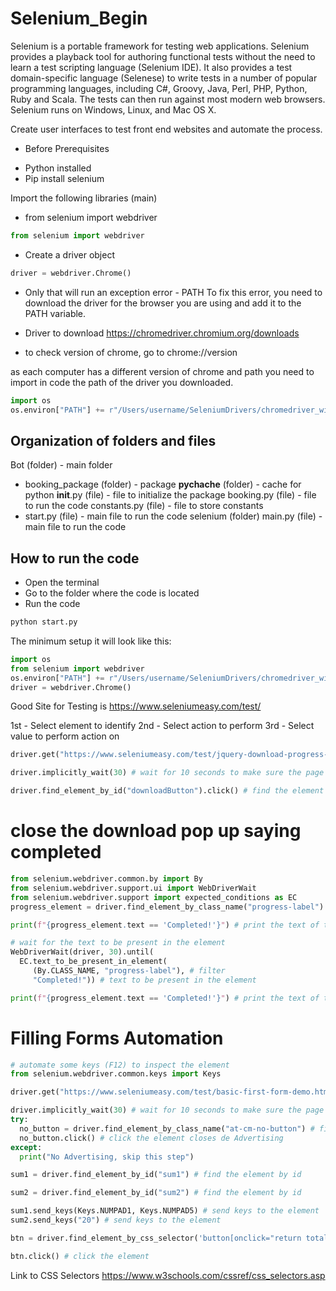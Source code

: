 # Selenium_Begin
Selenium is a portable framework for testing web applications. Selenium provides a playback tool for authoring functional tests without the need to learn a test scripting language (Selenium IDE). It also provides a test domain-specific language (Selenese) to write tests in a number of popular programming languages, including C#, Groovy, Java, Perl, PHP, Python, Ruby and Scala. The tests can then run against most modern web browsers. Selenium runs on Windows, Linux, and Mac OS X.

Create user interfaces to test front end websites and automate the process.

* Before Prerequisites
- Python installed
- Pip install selenium

Import the following libraries (main)
- from selenium import webdriver
```python
from selenium import webdriver
```
- Create a driver object
```python
driver = webdriver.Chrome()
```

* Only that will run an exception error - PATH
To fix this error, you need to download the driver for the browser you are using and add it to the PATH variable.


- Driver to download https://chromedriver.chromium.org/downloads

- to check version of chrome, go to chrome://version

as each computer has a different version of chrome and path you need to import in code the path of the driver you downloaded.
```python	
import os
os.environ["PATH"] += r"/Users/username/SeleniumDrivers/chromedriver_win32/chromedriver.exe"
```
## Organization of folders and files

Bot (folder) - main folder
- booking_package (folder) - package
  __pychache__ (folder) - cache for python
  __init__.py (file) - file to initialize the package
  booking.py (file) - file to run the code
  constants.py (file) - file to store constants
- start.py (file) - main file to run the code
selenium (folder)
main.py (file) - main file to run the code

## How to run the code

- Open the terminal
- Go to the folder where the code is located
- Run the code
```python
python start.py
```


The minimum setup it will look like this:
```python
import os
from selenium import webdriver
os.environ["PATH"] += r"/Users/username/SeleniumDrivers/chromedriver_win32/chromedriver.exe"
driver = webdriver.Chrome()
```

Good Site for Testing is https://www.seleniumeasy.com/test/

1st - Select element to identify
2nd - Select action to perform
3rd - Select value to perform action on

```python	
driver.get("https://www.seleniumeasy.com/test/jquery-download-progress-bar-demo.html") # get the url

driver.implicitly_wait(30) # wait for 10 seconds to make sure the page loads - this not wait 30 seconds - time.sleep(30) // wait for 30 seconds

driver.find_element_by_id("downloadButton").click() # find the element by id and click
```

# close the download pop up saying completed
```python
from selenium.webdriver.common.by import By
from selenium.webdriver.support.ui import WebDriverWait
from selenium.webdriver.support import expected_conditions as EC
progress_element = driver.find_element_by_class_name("progress-label") # find the element by class name

print(f"{progress_element.text == 'Completed!'}") # print the text of the element (false)

# wait for the text to be present in the element
WebDriverWait(driver, 30).until(
  EC.text_to_be_present_in_element(
     (By.CLASS_NAME, "progress-label"), # filter
     "Completed!")) # text to be present in the element

print(f"{progress_element.text == 'Completed!'}") # print the text of the element (true)
```

# Filling Forms Automation

```python
# automate some keys (F12) to inspect the element
from selenium.webdriver.common.keys import Keys

driver.get("https://www.seleniumeasy.com/test/basic-first-form-demo.html") # get the url

driver.implicitly_wait(30) # wait for 10 seconds to make sure the page loads - this not wait 30 seconds - time.sleep(30) // wait for 30 seconds
try:
  no_button = driver.find_element_by_class_name("at-cm-no-button") # find the element by class name
  no_button.click() # click the element closes de Advertising
except:
  print("No Advertising, skip this step")

sum1 = driver.find_element_by_id("sum1") # find the element by id

sum2 = driver.find_element_by_id("sum2") # find the element by id

sum1.send_keys(Keys.NUMPAD1, Keys.NUMPAD5) # send keys to the element
sum2.send_keys("20") # send keys to the element

btn = driver.find_element_by_css_selector('button[onclick="return total()"]') # find the element by css selector

btn.click() # click the element
```
Link to CSS Selectors https://www.w3schools.com/cssref/css_selectors.asp











